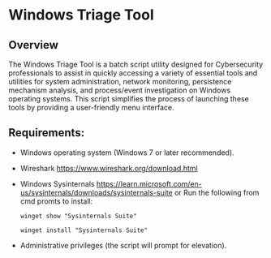 # Windows Triage Tool

## Overview

The Windows Triage Tool is a batch script utility designed for Cybersecurity professionals to assist in quickly accessing a variety of essential tools and utilities for system administration, network monitoring, persistence mechanism analysis, and process/event investigation on Windows operating systems. This script simplifies the process of launching these tools by providing a user-friendly menu interface.

## Requirements:
- Windows operating system (Windows 7 or later recommended).
- Wireshark https://www.wireshark.org/download.html
- Windows Sysinternals https://learn.microsoft.com/en-us/sysinternals/downloads/sysinternals-suite
    or Run the following from cmd promts to install:

      winget show "Sysinternals Suite"
  
      winget install "Sysinternals Suite"
  
- Administrative privileges (the script will prompt for elevation).
